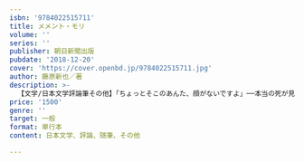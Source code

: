 ```yaml
---
isbn: '9784022515711'
title: メメント・モリ
volume: ''
series: ''
publisher: 朝日新聞出版
pubdate: '2018-12-20'
cover: 'https://cover.openbd.jp/9784022515711.jpg'
author: 藤原新也／著
description: >-
  【文学/日本文学評論筆その他】「ちょっとそこのあんた、顔がないですよ」──本当の死が見えないと、本当の生も生きられない。1983年の刊行以来、30年以上にわたって多くの読者に読み継がれ、さまざまな人生に寄り添ってきたロングセラーが、奇跡の再登場。現代を生きる人々へ。
price: '1500'
genre: ''
target: 一般
format: 単行本
content: 日本文学、評論、随筆、その他

---
```

